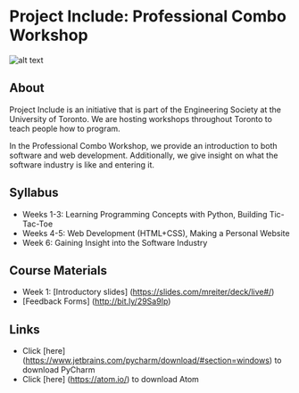 # Project Include: Professional Combo Workshop

![alt text](http://bit.ly/29XrNQE "Project Include Logo")

## About
Project Include is an initiative that is part of the Engineering Society at the University of Toronto. We are hosting workshops throughout Toronto to teach people how to program.

In the Professional Combo Workshop, we provide an introduction to both software and web development. Additionally, we give insight on what the software industry is like and entering it.

## Syllabus
- Weeks 1-3: Learning Programming Concepts with Python, Building Tic-Tac-Toe
- Weeks 4-5: Web Development (HTML+CSS), Making a Personal Website
- Week 6: Gaining Insight into the Software Industry

## Course Materials
- Week 1: [Introductory slides] (https://slides.com/mreiter/deck/live#/)
- [Feedback Forms] (http://bit.ly/29Sa9Ip)

## Links
- Click [here] (https://www.jetbrains.com/pycharm/download/#section=windows) to download PyCharm
- Click [here] (https://atom.io/) to download Atom
